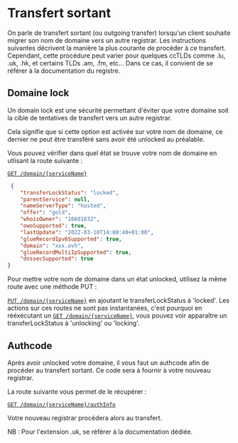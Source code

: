 # Transfert sortant

On parle de transfert sortant (ou outgoing transfer) lorsqu'un client souhaite migrer son nom de domaine vers un autre registrar. Les instructions suivantes décrivent la manière la plus courante de procéder à ce transfert. Cependant, cette procédure peut varier pour quelques ccTLDs comme .lu, .uk, .hk, et certains TLDs .am, .fm, etc...
Dans ce cas, il convient de se référer à la documentation du registre.

## Domaine lock

Un domain lock est une sécurité permettant d'éviter que votre domaine soit la cible de tentatives de transfert vers un autre registrar. 

Cela signifie que si cette option est activée sur votre nom de domaine, ce dernier ne peut être transféré sans avoir été unlocked au préalable.

Vous pouvez vérifier dans quel état se trouve votre nom de domaine en utlisant la route suivante :

 [`GET /domain/{serviceName}`](https://api.ovh.com/console/#/domain/%7BserviceName%7D~GET)

```json
 {
    "transferLockStatus": "locked",
    "parentService": null,
    "nameServerType": "hosted",
    "offer": "gold",
    "whoisOwner": "16601832",
    "owoSupported": true,
    "lastUpdate": "2022-03-10T14:00:40+01:00",
    "glueRecordIpv6Supported": true,
    "domain": "xxx.ovh",
    "glueRecordMultiIpSupported": true,
    "dnssecSupported": true
}
```
Pour mettre votre nom de domaine dans un état unlocked, utilisez la même route avec une méthode PUT :

[`PUT /domain/{serviceName}`](https://api.ovh.com/console/#/domain/%7BserviceName%7D~PUT) en ajoutant le transferLockStatus à 'locked'.
Les actions sur ces routes ne sont pas instantanées, c'est pourquoi en rééxécutant un [`GET /domain/{serviceName}`](https://api.ovh.com/console/#/domain/%7BserviceName%7D~GET), vous pouvez voir apparaître un transferLockStatus à 'unlocking' ou 'locking'.


## Authcode

Après avoir unlocked votre domaine, il vous faut un authcode afin de procéder au transfert sortant. Ce code sera à fournir à votre nouveau registrar.

La route suivante vous permet de le récupérer :

[`GET /domain/{serviceName}/authInfo`](https://api.ovh.com/console/#/domain/%7BserviceName%7D/authInfo~GET)

Votre nouveau registrar procédera alors au transfert.

NB : Pour l'extension .uk, se référer à la documentation dédiée.